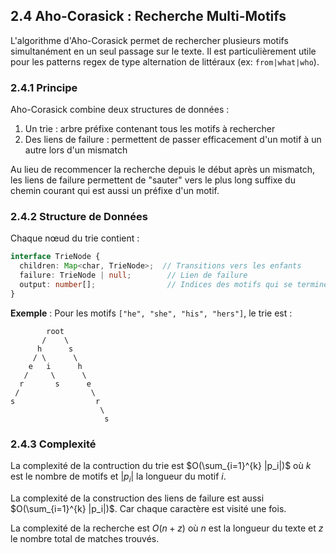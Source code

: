 ## 2.4 Aho-Corasick : Recherche Multi-Motifs

L'algorithme d'Aho-Corasick permet de rechercher plusieurs motifs simultanément en un seul passage sur le texte. Il est particulièrement utile pour les patterns regex de type alternation de littéraux (ex: `from|what|who`).

### 2.4.1 Principe

Aho-Corasick combine deux structures de données :

1. Un trie : arbre préfixe contenant tous les motifs à rechercher
2. Des liens de failure : permettent de passer efficacement d'un motif à un autre lors d'un mismatch

Au lieu de recommencer la recherche depuis le début après un mismatch, les liens de failure permettent de "sauter" vers le plus long suffixe du chemin courant qui est aussi un préfixe d'un motif.

### 2.4.2 Structure de Données

Chaque nœud du trie contient :

```typescript
interface TrieNode {
  children: Map<char, TrieNode>;  // Transitions vers les enfants
  failure: TrieNode | null;        // Lien de failure
  output: number[];                // Indices des motifs qui se terminent ici
}
```

**Exemple** : Pour les motifs `["he", "she", "his", "hers"]`, le trie est :

```
        root
       /    \
      h      s
     / \      \
    e   i      h
   /     \      \
  r       s      e
 /                \
s                  r
                    \
                     s
```
### 2.4.3 Complexité

La complexité de la contruction du trie est $O(\sum_{i=1}^{k} |p_i|)$ où $k$ est le nombre de motifs et $|p_i|$ la longueur du motif $i$.

La complexité de la construction des liens de failure est aussi $O(\sum_{i=1}^{k} |p_i|)$. Car chaque caractère est visité une fois.

La complexité de la recherche est $O(n + z)$ où $n$ est la longueur du texte et $z$ le nombre total de matches trouvés.
